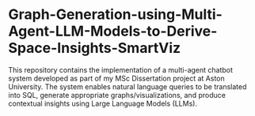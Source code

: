 # Graph-Generation-using-Multi-Agent-LLM-Models-to-Derive-Space-Insights-SmartViz
This repository contains the implementation of a multi-agent chatbot system developed as part of my MSc Dissertation project at Aston University. The system enables natural language queries to be translated into SQL, generate appropriate graphs/visualizations, and produce contextual insights using Large Language Models (LLMs).
